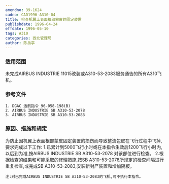 ```yaml
---
amendno: 39-1624
cadno: CAD1996-A310-04
title: 检查机翼上表面根部蒙皮的固定装置
publishdate: 1996-04-24
effdate: 1996-05-10
tags: A310
categories: 西北管理局
author: 陈岳亭
---
```


### 适用范围 
未完成AIRBUS INDUSTRIE 11015改装或A310-53-2083服务通告的所有A310飞机。

### 参考文件
    1. DGAC 适航指令 96-058-198(B) 
    2. AIRBUS INDUSTRIE SB A310-53-2078 
    3. AIRBUS INDUSTRIE SB A310-53-2083 


### 原因、措施和规定 
为防止因机翼上表面根部蒙皮固定装置的损伤而导致整流包皮在飞行过程中飞掉,要求完成以下工作: 
    1.已累计到5000飞行小时或在本指令生效后1200飞行小时内,以后到为准,按AIRBUS INDUSTRIE SB A310-53-2078 对该部位进行检查。
    2.根据检查的结果和可能采取的修理措施,按SB A310-53-2078所规定的检查间隔进行重复检查,或完成SB A310-53-2083,安装新封严装置和增加隔板。 

    注:对已完成AIRBUS INDUSTRIE SB A310-53-2083的飞机,可不执行本指令。 
  
